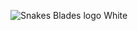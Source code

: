 ![Snakes Blades logo White](https://github.com/user-attachments/assets/02e3a97c-bdd6-4850-a03c-20eb0f19ee89)

